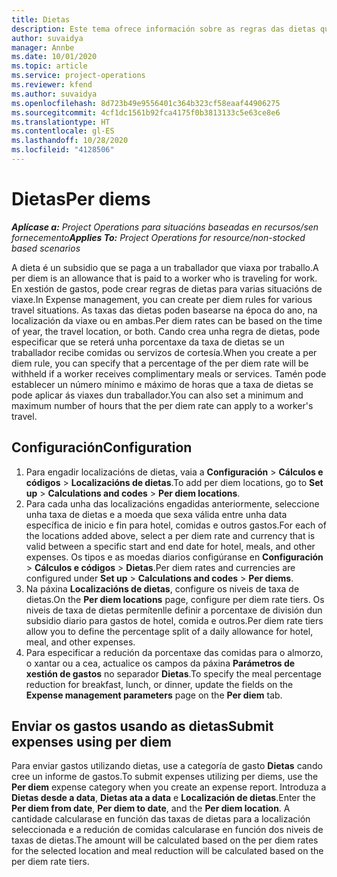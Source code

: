 ```yaml
---
title: Dietas
description: Este tema ofrece información sobre as regras das dietas que se usan na xestión de gastos.
author: suvaidya
manager: Annbe
ms.date: 10/01/2020
ms.topic: article
ms.service: project-operations
ms.reviewer: kfend
ms.author: suvaidya
ms.openlocfilehash: 8d723b49e9556401c364b323cf58eaaf44906275
ms.sourcegitcommit: 4cf1dc1561b92fca4175f0b3813133c5e63ce8e6
ms.translationtype: HT
ms.contentlocale: gl-ES
ms.lasthandoff: 10/28/2020
ms.locfileid: "4128506"
---
```

# <a name="per-diems"></a><span data-ttu-id="4cd19-103">Dietas</span><span class="sxs-lookup"><span data-stu-id="4cd19-103">Per diems</span></span>

<span data-ttu-id="4cd19-104">_**Aplícase a:** Project Operations para situacións baseadas en recursos/sen fornecemento_</span><span class="sxs-lookup"><span data-stu-id="4cd19-104">_**Applies To:** Project Operations for resource/non-stocked based scenarios_</span></span>


<span data-ttu-id="4cd19-105">A dieta é un subsidio que se paga a un traballador que viaxa por traballo.</span><span class="sxs-lookup"><span data-stu-id="4cd19-105">A per diem is an allowance that is paid to a worker who is traveling for work.</span></span> <span data-ttu-id="4cd19-106">En xestión de gastos, pode crear regras de dietas para varias situacións de viaxe.</span><span class="sxs-lookup"><span data-stu-id="4cd19-106">In Expense management, you can create per diem rules for  various travel situations.</span></span> <span data-ttu-id="4cd19-107">As taxas das dietas poden basearse na época do ano, na localización da viaxe ou en ambas.</span><span class="sxs-lookup"><span data-stu-id="4cd19-107">Per diem rates can be based on the time of year, the travel location, or both.</span></span> <span data-ttu-id="4cd19-108">Cando crea unha regra de dietas, pode especificar que se reterá unha porcentaxe da taxa de dietas se un traballador recibe comidas ou servizos de cortesía.</span><span class="sxs-lookup"><span data-stu-id="4cd19-108">When you create a per diem  rule, you can specify that a percentage of the per diem rate will be withheld if a worker receives complimentary meals or services.</span></span> <span data-ttu-id="4cd19-109">Tamén pode establecer un número mínimo e máximo de horas que a taxa de dietas se pode aplicar ás viaxes dun traballador.</span><span class="sxs-lookup"><span data-stu-id="4cd19-109">You can also set a minimum and maximum number of hours that the per diem rate can apply to a worker's travel.</span></span>

## <a name="configuration"></a><span data-ttu-id="4cd19-110">Configuración</span><span class="sxs-lookup"><span data-stu-id="4cd19-110">Configuration</span></span> 

1. <span data-ttu-id="4cd19-111">Para engadir localizacións de dietas, vaia a **Configuración** > **Cálculos e códigos** > **Localizacións de dietas**.</span><span class="sxs-lookup"><span data-stu-id="4cd19-111">To add per diem locations, go to **Set up** > **Calculations and codes** > **Per diem locations**.</span></span>
2. <span data-ttu-id="4cd19-112">Para cada unha das localizacións engadidas anteriormente, seleccione unha taxa de dietas e a moeda que sexa válida entre unha data específica de inicio e fin para hotel, comidas e outros gastos.</span><span class="sxs-lookup"><span data-stu-id="4cd19-112">For each of the locations added above, select a per diem rate and currency that is valid between a specific start and end date for hotel, meals, and other expenses.</span></span> <span data-ttu-id="4cd19-113">Os tipos e as moedas diarios configúranse en **Configuración** > **Cálculos e códigos** > **Dietas**.</span><span class="sxs-lookup"><span data-stu-id="4cd19-113">Per diem rates and currencies are configured under **Set up** > **Calculations and codes** > **Per diems**.</span></span>
3. <span data-ttu-id="4cd19-114">Na páxina **Localizacións de dietas**, configure os niveis de taxa de dietas.</span><span class="sxs-lookup"><span data-stu-id="4cd19-114">On the **Per diem locations** page, configure per diem rate tiers.</span></span> <span data-ttu-id="4cd19-115">Os niveis de taxa de dietas permítenlle definir a porcentaxe de división dun subsidio diario para gastos de hotel, comida e outros.</span><span class="sxs-lookup"><span data-stu-id="4cd19-115">Per diem rate tiers allow you to define the percentage split of a daily allowance for hotel, meal, and other expenses.</span></span> 
4. <span data-ttu-id="4cd19-116">Para especificar a redución da porcentaxe das comidas para o almorzo, o xantar ou a cea, actualice os campos da páxina **Parámetros de xestión de gastos** no separador **Dietas**.</span><span class="sxs-lookup"><span data-stu-id="4cd19-116">To specify the meal percentage reduction for breakfast, lunch, or dinner, update the fields on the **Expense management parameters** page on the **Per diem** tab.</span></span> 
    
## <a name="submit-expenses-using-per-diem"></a><span data-ttu-id="4cd19-117">Enviar os gastos usando as dietas</span><span class="sxs-lookup"><span data-stu-id="4cd19-117">Submit expenses using per diem</span></span>
<span data-ttu-id="4cd19-118">Para enviar gastos utilizando dietas, use a categoría de gasto **Dietas** cando cree un informe de gastos.</span><span class="sxs-lookup"><span data-stu-id="4cd19-118">To submit expenses utilizing per diems, use the **Per diem** expense category when you create an expense report.</span></span> <span data-ttu-id="4cd19-119">Introduza a **Dietas desde a data**, **Dietas ata a data** e **Localización de dietas**.</span><span class="sxs-lookup"><span data-stu-id="4cd19-119">Enter the **Per diem from date**, **Per diem to date**,  and the **Per diem location**.</span></span> <span data-ttu-id="4cd19-120">A cantidade calcularase en función das taxas de dietas para a localización seleccionada e a redución de comidas calcularase en función dos niveis de taxas de dietas.</span><span class="sxs-lookup"><span data-stu-id="4cd19-120">The amount will be calculated based on the per diem rates for the selected location and meal reduction will be calculated based on the per diem rate tiers.</span></span>

